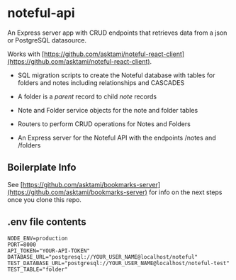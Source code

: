 # noteful-api

An Express server app with CRUD endpoints that retrieves data from a json or PostgreSQL datasource.

Works with [https://github.com/asktami/noteful-react-client](https://github.com/asktami/noteful-react-client).

- SQL migration scripts to create the Noteful database with tables for folders and notes including relationships and CASCADES

- A folder is a _parent_ record to child _note_ records

- Note and Folder service objects for the note and folder tables

- Routers to perform CRUD operations for Notes and Folders

- An Express server for the Noteful API with the endpoints /notes and /folders

## Boilerplate Info

See [https://github.com/asktami/bookmarks-server](https://github.com/asktami/bookmarks-server) for info on the next steps once you clone this repo.

## .env file contents

```
NODE_ENV=production
PORT=8000
API_TOKEN="YOUR-API-TOKEN"
DATABASE_URL="postgresql://YOUR_USER_NAME@localhost/noteful"
TEST_DATABASE_URL="postgresql://YOUR_USER_NAME@localhost/noteful-test"
TEST_TABLE="folder"
```
